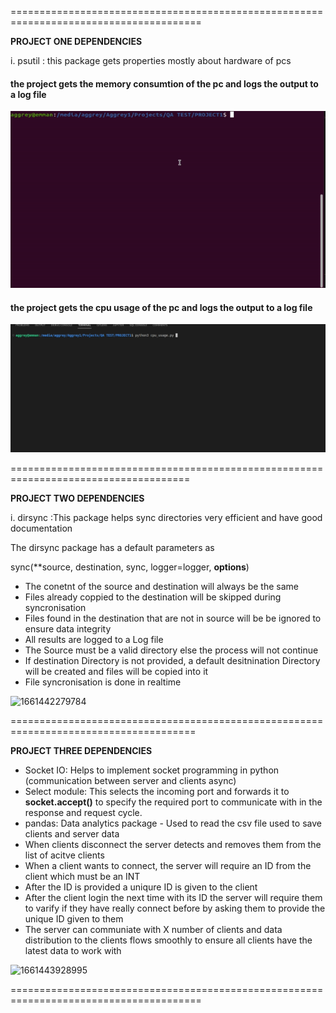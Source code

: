 =======================================================================================

**PROJECT ONE DEPENDENCIES**

i.	psutil : this package gets properties mostly about hardware of pcs

#### the project gets the memory consumtion of the pc and logs the output to a log file

![1661390957421](image/README/1661390957421.png)



#### the project gets the cpu usage of the pc and logs the output to a log file

![1661444277400](image/README/1661444277400.png)

=====================================================================================

**PROJECT TWO DEPENDENCIES**

i.	dirsync :This package helps sync directories very efficient and have good documentation

The dirsync package has a default parameters as

sync(**source, destination, sync, logger=logger, **options**)

* The conetnt of the source and destination will always be the same
* Files already coppied to the destination will be skipped during syncronisation
* Files found in the destination that are not in source will be be ignored to ensure data integrity
* All results are logged to a Log file
* The Source must be a valid directory else the process will not continue
* If destination Directory is not provided, a default desitnination Directory will be created and files will be copied into it
* File syncronisation is done in realtime


![1661442279784](image/README/1661442279784.png)

======================================================================================

**PROJECT THREE DEPENDENCIES**

* Socket IO: Helps to implement socket programming in python (communication between server and clients async)
* Select module:  This selects the incoming port and forwards it to **socket.accept()** to specify the required port to communicate with in the response and request cycle.
* pandas: Data analytics package - Used to read the csv file used to save  clients and server data
* When clients disconnect the server detects and removes them from the list of acitve clients
* When a client wants to connect, the server will require an ID from the client which must be an INT
* After the ID is provided a uniqure ID is given to the client
* After the client login the next time with its ID the server will require them to varify if they have really connect before by asking them to provide the unique ID given to them
* The server can communiate with X number of clients and data distribution to the clients flows smoothly to ensure all clients have the latest data to work with


![1661443928995](image/README/1661443928995.png)

=======================================================================================
